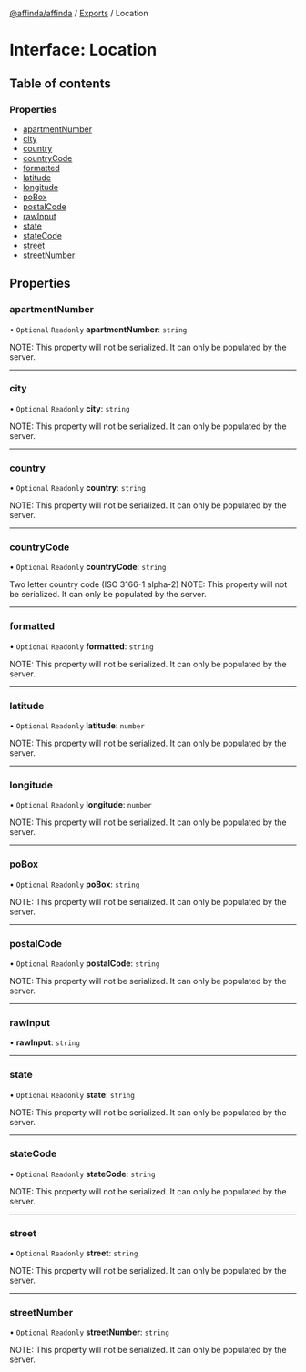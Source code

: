 [@affinda/affinda](../README.md) / [Exports](../modules.md) / Location

# Interface: Location

## Table of contents

### Properties

- [apartmentNumber](Location.md#apartmentnumber)
- [city](Location.md#city)
- [country](Location.md#country)
- [countryCode](Location.md#countrycode)
- [formatted](Location.md#formatted)
- [latitude](Location.md#latitude)
- [longitude](Location.md#longitude)
- [poBox](Location.md#pobox)
- [postalCode](Location.md#postalcode)
- [rawInput](Location.md#rawinput)
- [state](Location.md#state)
- [stateCode](Location.md#statecode)
- [street](Location.md#street)
- [streetNumber](Location.md#streetnumber)

## Properties

### apartmentNumber

• `Optional` `Readonly` **apartmentNumber**: `string`

NOTE: This property will not be serialized. It can only be populated by the server.

___

### city

• `Optional` `Readonly` **city**: `string`

NOTE: This property will not be serialized. It can only be populated by the server.

___

### country

• `Optional` `Readonly` **country**: `string`

NOTE: This property will not be serialized. It can only be populated by the server.

___

### countryCode

• `Optional` `Readonly` **countryCode**: `string`

Two letter country code (ISO 3166-1 alpha-2)
NOTE: This property will not be serialized. It can only be populated by the server.

___

### formatted

• `Optional` `Readonly` **formatted**: `string`

NOTE: This property will not be serialized. It can only be populated by the server.

___

### latitude

• `Optional` `Readonly` **latitude**: `number`

NOTE: This property will not be serialized. It can only be populated by the server.

___

### longitude

• `Optional` `Readonly` **longitude**: `number`

NOTE: This property will not be serialized. It can only be populated by the server.

___

### poBox

• `Optional` `Readonly` **poBox**: `string`

NOTE: This property will not be serialized. It can only be populated by the server.

___

### postalCode

• `Optional` `Readonly` **postalCode**: `string`

NOTE: This property will not be serialized. It can only be populated by the server.

___

### rawInput

• **rawInput**: `string`

___

### state

• `Optional` `Readonly` **state**: `string`

NOTE: This property will not be serialized. It can only be populated by the server.

___

### stateCode

• `Optional` `Readonly` **stateCode**: `string`

NOTE: This property will not be serialized. It can only be populated by the server.

___

### street

• `Optional` `Readonly` **street**: `string`

NOTE: This property will not be serialized. It can only be populated by the server.

___

### streetNumber

• `Optional` `Readonly` **streetNumber**: `string`

NOTE: This property will not be serialized. It can only be populated by the server.
